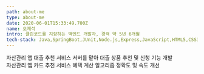 ```yaml
---
path: about-me
type: about-me
date: 2020-06-01T15:33:49.700Z
name: 오재석
intro: 클린코드를 지향하는 백엔드 개발자, 경력 약 5년 6개월
tech-stack: Java,SpringBoot,JUnit,Node.js,Express,JavaScript,HTML5,CSS3,React,GraphQL,MySQL,MongoDB,Redis,Git,Jenkins
---
```


자산관리 앱 대출 추천 서비스 서버를 맡아 대출 상품 추천 및 신청 기능 개발<br/>
자산관리 앱 카드 추천 서비스 혜택 계산 알고리즘 정확도 및 속도 개선
